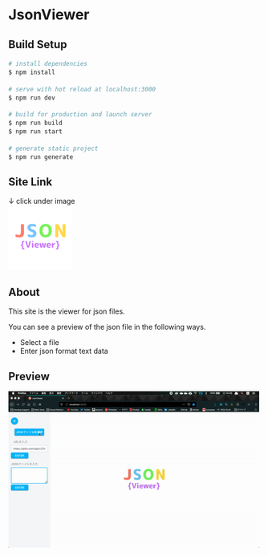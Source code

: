 # JsonViewer
## Build Setup

```bash
# install dependencies
$ npm install

# serve with hot reload at localhost:3000
$ npm run dev

# build for production and launch server
$ npm run build
$ npm run start

# generate static project
$ npm run generate
```

## Site Link
↓ click under image<br>
<a href="https://cyan-namid09-jsonviewer.firebaseapp.com/" target="_blank">
  <img src="./DATA/icon.png" width="128">
</a>

## About
This site is the viewer for json files.

You can see a preview of the json file in the following ways.
* Select a file
* Enter json format text data

## Preview
<img src="./DATA/preview.gif" width="500">